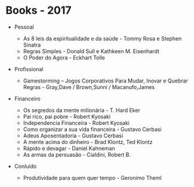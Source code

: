 # Books - 2017

* Pessoal
  * As 8 leis da espiritualidade e da saúde - Tommy Rosa e Stephen Sinatra
  * Regras Simples - Donald Sull e Kathkeen M. Eisenhardt
  * O Poder do Agora - Eckhart Tolle

* Profissional
  * Gamestorming – Jogos Corporativos Para Mudar, Inovar e Quebrar Regras - Gray,Dave / Brown,Sunni / Macanufo,James

* Financeiro
  * Os segredos da mente milionária - T. Hard Eker
  * Pai rico, pai pobre - Robert Kyosaki
  * Independencia Financeira - Robert Kyosaki
  * Como organizar a sua vida financeira - Gustavo Cerbasi
  * Adeus Aposentadoria - Gustavo Cerbasi
  * A mente acima do dinheiro - Brad Klontz, Ted Klontz
  * Rápido e devagar - Daniel Kahneman
  * As armas da persuasão - Cialdini, Robert B.

* Conluído
  * Produtividade para quem quer tempo - Geronimo Theml



